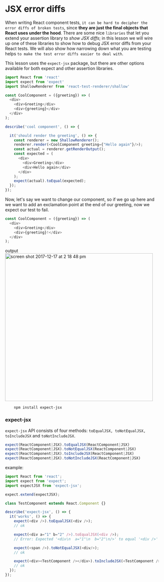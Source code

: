 # JSX error diffs

When writing React component tests, `it can be hard to decipher the error diffs of broken tests`, since **they are just the final objects that React uses under the hood**. There are some nice `libraries` that let you extend your assertion library to _show JSX diffs_; in this lesson we will wire up one of these libraries to show how to debug JSX error diffs from your React tests. We will also show how narrowing down what you are testing helps `to make the test error diffs easier to deal with`.

This lesson uses the `expect-jsx` package, but there are other options available for both expect and other assertion libraries.

```javascript
import React from 'react'
import expect from 'expect'
import ShallowRenderer from 'react-test-renderer/shallow'

const CoolComponent = ({greeting}) => (
  <div>
    <div>Greeting</div>
    <div>{greeting}</div>
  </div>
);

describe('cool component', () => {

  it('should render the greeting', () => {
    const renderer = new ShallowRenderer();
    renderer.render(<CoolComponent greeting={"Hello again"}/>);
    const actual = renderer.getRenderOutput();
    const expected = (
      <div>
        <div>Greeting</div>
        <div>Hello again</div>
      </div>
    );
    expect(actual).toEqual(expected);
  });
});
```

Now, let's say we want to change our component, so if we go up here and we want to add an exclamation point at the end of our greeting, now we expect our test to fail.

```javascript
const CoolComponent = ({greeting}) => (
  <div>
    <div>Greeting</div>
    <div>{greeting}!</div>
  </div>
);
``` 

output
<img width="484" alt="screen shot 2017-12-17 at 2 18 48 pm" src="https://user-images.githubusercontent.com/5876481/34084437-4b85805c-e335-11e7-9325-75049472ecc5.png">

        npm install expect-jsx
        
### expect-jsx

`expect-jsx` API consists of four methods: `toEqualJSX, toNotEqualJSX, toIncludeJSX` and `toNotIncludeJSX`.

```javascript
expect(ReactComponent|JSX).toEqualJSX(ReactComponent|JSX)
expect(ReactComponent|JSX).toNotEqualJSX(ReactComponent|JSX)
expect(ReactComponent|JSX).toIncludeJSX(ReactComponent|JSX)
expect(ReactComponent|JSX).toNotIncludeJSX(ReactComponent|JSX)
```

example: 

```javascript
import React from 'react';
import expect from 'expect';
import expectJSX from 'expect-jsx';

expect.extend(expectJSX);

class TestComponent extends React.Component {}

describe('expect-jsx', () => {
  it('works', () => {
    expect(<div />).toEqualJSX(<div />);
    // ok

    expect(<div a="1" b="2" />).toEqualJSX(<div />);
    // Error: Expected '<div\n  a="1"\n  b="2"\n/>' to equal '<div />'

    expect(<span />).toNotEqualJSX(<div/>);
    // ok

    expect(<div><TestComponent /></div>).toIncludeJSX(<TestComponent />);
    // ok
  });
});
```

